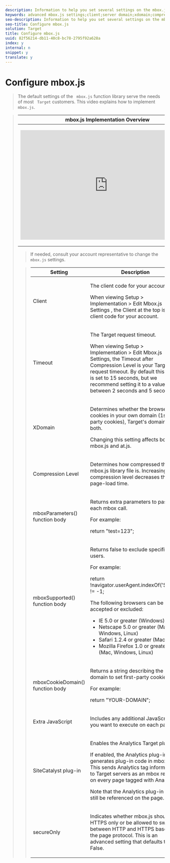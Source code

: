 ```yaml
---
description: Information to help you set several settings on the mbox.js Settings page.
keywords: advanced mbox.js settings;client;server domain;xdomain;compression level;client session id support;secureOnly;client pc id support;pass page;referring url;traffic level;traffic duration;mboxParameters() function body;mboxSupported() function body;mboxCookieDomain() function body;Extra JavaScript;SiteCatalyst plug-in;Get mbox.js as self-extracting JavaScript;flicker;body hiding;hide body
seo-description: Information to help you set several settings on the mbox.js Settings page.
seo-title: Configure mbox.js
solution: Target
title: Configure mbox.js
uuid: 82f56214-db11-40c8-bc78-2795f92a628a
index: y
internal: n
snippet: y
translate: y
---
```


# Configure mbox.js


>The default settings of the ` mbox.js` function library serve the needs of most ` Target` customers. 
>This video explains how to implement ` mbox.js`. 


><table id="table_C56F4BE9B867463380013C584D97DAD2"> 
 <thead> 
  <tr> 
   <th class="entry" colspan="2"> mbox.js Implementation Overview </th> 
   <th colname="col3" class="entry"> 8:52 </th> 
  </tr> 
 </thead>
 <tbody> 
  <tr> 
   <td colspan="2"> <p> 
     <div width="550" class="video-iframe"> 
      <iframe src="https://www.youtube.com/embed/f-A1zET6AwE/" frameborder="0" webkitallowfullscreen="true" mozallowfullscreen="true" oallowfullscreen="true" msallowfullscreen="true" allowfullscreen="allowfullscreen" scrolling="no" width="550" height="345">https://www.youtube.com/embed/f-A1zET6AwE/</iframe>
     </div> </p> </td> 
   <td colname="col3"> <p> 
     <ul id="ul_B17C3EFA4B664415AE0159E418FF45C4"> 
      <li id="li_916224D2105348BE93D60015B2F43D4F">Select the correct settings for your <span class="filepath"> mbox.js </span> file </li> 
      <li id="li_0FED234A3A054DEAB62C4F58BAB47F7F">Implement <span class="keyword"> Target </span> by adding the <span class="filepath"> mbox.js </span> file to the <span class="codeph"> &lt;head&gt; </span> of your site </li> 
     </ul> </p> </td> 
  </tr> 
 </tbody> 
</table>

>If needed, consult your account representative to change the ` mbox.js` settings. 


><table id="table_279063834235446A858D3CCFDA1F68A6"> 
 <thead> 
  <tr> 
   <th colname="col1" class="entry"> Setting </th> 
   <th colname="col2" class="entry"> Description </th> 
  </tr> 
 </thead>
 <tbody> 
  <tr> 
   <td colname="col1"> <p>Client</p> </td> 
   <td colname="col2"> <p>The client code for your account.</p> <p>When viewing <span class="uicontrol"> Setup </span> &gt; <span class="uicontrol"> Implementation </span> &gt; <span class="uicontrol"> Edit Mbox.js Settings </span>, the Client at the top is the client code for your account. </p> </td> 
  </tr> 
  <tr> 
   <td colname="col1"> <p>Timeout</p> </td> 
   <td colname="col2"> <p>The Target request timeout.</p> <p>When viewing Setup &gt; Implementation &gt; Edit Mbox.js Settings, the Timeout after Compression Level is your Target request timeout. By default this value is set to 15 seconds, but we recommend setting it to a value between 2 seconds and 5 seconds.</p> </td> 
  </tr> 
  <tr> 
   <td colname="col1"> <p>XDomain</p> </td> 
   <td colname="col2"> <p>Determines whether the browser sets cookies in your own domain (1st party cookies), Target's domain, or both.</p> <p>Changing this setting affects both mbox.js and at.js.</p> </td> 
  </tr> 
  <tr> 
   <td colname="col1"> <p>Compression Level</p> </td> 
   <td colname="col2"> <p>Determines how compressed the <span class="filepath"> mbox.js </span> library file is. Increasing the compression level decreases the page-load time. </p> </td> 
  </tr> 
  <tr> 
   <td colname="col1"> <p>mboxParameters() function body</p> </td> 
   <td colname="col2"> <p>Returns extra parameters to pass to each mbox call.</p> <p>For example:</p> <p> <span class="codeph"> return "test=123"; </span> </p> </td> 
  </tr> 
  <tr> 
   <td colname="col1"> <p>mboxSupported() function body</p> </td> 
   <td colname="col2"> <p>Returns false to exclude specific users.</p> <p>For example:</p> <p> <span class="codeph"> return !navigator.userAgent.indexOf('Safari') != -1; </span> </p> <p>The following browsers can be accepted or excluded:</p> <p> 
     <ul id="ul_571938793D6340558C9EA1996B503847"> 
      <li id="li_CCE7658BDB3F46E69B90534380D45EAF">IE 5.0 or greater (Windows)</li> 
      <li id="li_FBA2D7ABCDF84166A79EB74D3498E881">Netscape 5.0 or greater (Mac, Windows, Linux)</li> 
      <li id="li_E3594D180230474DAC872926DB1253CE">Safari 1.2.4 or greater (Mac)</li> 
      <li id="li_70D8B310F60B4271997F07BDC8316032">Mozilla Firefox 1.0 or greater (Mac, Windows, Linux)</li> 
     </ul> </p> </td> 
  </tr> 
  <tr> 
   <td colname="col1"> <p>mboxCookieDomain() function body</p> </td> 
   <td colname="col2"> <p>Returns a string describing the domain to set first-party cookies.</p> <p>For example:</p> <p> <span class="codeph"> return "YOUR-DOMAIN"; </span> </p> </td> 
  </tr> 
  <tr> 
   <td colname="col1"> <p>Extra JavaScript</p> </td> 
   <td colname="col2"> <p>Includes any additional JavaScript you want to execute on each page.</p> </td> 
  </tr> 
  <tr> 
   <td colname="col1"> <p>SiteCatalyst plug-in</p> </td> 
   <td colname="col2"> <p>Enables the <span class="keyword"> Analytics Target </span> plug-in. </p> <p>If enabled, the <span class="keyword"> Analytics </span> plug-in generates plug-in code in <span class="filepath"> mbox.js </span>. This sends <span class="keyword"> Analytics </span> tag information to <span class="keyword"> Target </span> servers as an mbox request on every page tagged with <span class="keyword"> Analytics </span>. </p> <p>Note that the <span class="keyword"> Analytics </span> plug-in must still be referenced on the page. </p> </td> 
  </tr> 
  <tr> 
   <td colname="col1"> <p>secureOnly</p> </td> 
   <td colname="col2"> <p>Indicates whether mbox.js should use HTTPS only or be allowed to switch between HTTP and HTTPS based on the page protocol. This is an advanced setting that defaults to False.</p> </td> 
  </tr> 
 </tbody> 
</table>

